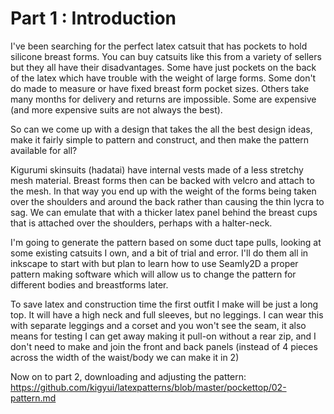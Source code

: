 # Part 1 : Introduction

I've been searching for the perfect latex catsuit that has pockets to hold silicone breast forms. You can buy catsuits like this from a variety of sellers but they all have their disadvantages. Some have just pockets on the back of the latex which have trouble with the weight of large forms. Some don't do made to measure or have fixed breast form pocket sizes. Others take many months for delivery and returns are impossible. Some are expensive (and more expensive suits are not always the best).  

So can we come up with a design that takes the all the best design ideas, make it fairly simple to pattern and construct, and then make the pattern available for all?

Kigurumi skinsuits (hadatai) have internal vests made of a less stretchy mesh material. Breast forms then can be backed with velcro and attach to the mesh. In that way you end up with the weight of the forms being taken over the shoulders and around the back rather than causing the thin lycra to sag.  We can emulate that with a thicker latex panel behind the breast cups that is attached over the shoulders, perhaps with a halter-neck.

I'm going to generate the pattern based on some duct tape pulls, looking at some existing catsuits I own, and a bit of trial and error.  I'll do them all in inkscape to start with but plan to learn how to use Seamly2D a proper pattern making software which will allow us to change the pattern for different bodies and breastforms later.

To save latex and construction time the first outfit I make will be just a long top.  It will have a high neck and full sleeves, but no leggings. I can wear this with separate leggings and a corset and you won't see the seam, it also means for testing I can get away making it pull-on without a rear zip, and I don't need to make and join the front and back panels (instead of 4 pieces across the width of the waist/body we can make it in 2)

Now on to part 2, downloading and adjusting the pattern: https://github.com/kigyui/latexpatterns/blob/master/pockettop/02-pattern.md
